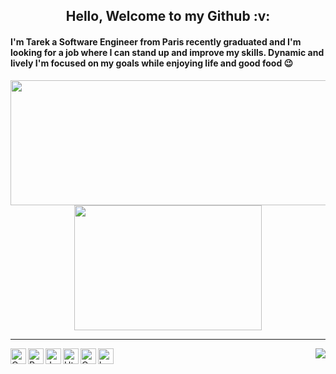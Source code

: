 <h2 align="center"> Hello, Welcome to my Github :v: </h2>

<h4> I'm Tarek a Software Engineer from Paris recently graduated and I'm looking for a job where I can stand up and improve my skills. Dynamic and lively I'm focused on my goals while enjoying life and good food 😉 </h4> 


<p align="center">
  <a href="https://github.com/tarekkheir/tarekkheir">
    <img align="center" height="200" width="535" src="https://github-readme-stats.vercel.app/api?username=tarekkheir&show_icons=true&theme=tokyonight&icon_color=tokyonight&hide=prs,issues&repo=github-readme-stats" />
  </a>
  <a href="https://github.com/tarekkheir/tarekkheir">
    <img align="center" height="200" width="300" src="https://github-readme-stats.vercel.app/api/top-langs/?username=tarekkheir&layout=compact&langs_count=8&theme=tokyonight&repo=convoychat" />
  </a>
</p>



---

<img align="right" src="https://visitor-badge.glitch.me/badge?page_id=page.id">

<img align="left" alt="C" src="https://user-images.githubusercontent.com/61886501/159160965-b01bb7be-c4ce-4500-8b33-a25bf2b8de71.png" width="25" height="25"/>

<img align="left"  alt="Python" src="https://user-images.githubusercontent.com/61886501/159161350-e616a9bc-0edf-4bb7-8bfd-b04b2e04eb0a.png" width="25" height="25"/>

<img align="left" alt="Javascript" src="https://user-images.githubusercontent.com/61886501/159161358-20f486ee-7bcb-4b8f-8904-3078f5b79c34.png" width="25" height="25"/>

<img align="left"  alt="Html" src="https://user-images.githubusercontent.com/61886501/159161368-150e04a2-ce24-4580-928a-8838ffadfd94.png" width="25" height="25"/>

<img align="left" alt="Css" src="https://user-images.githubusercontent.com/61886501/159161378-38d83f26-d252-4497-9dac-a705eda29a21.png" width="25" height="25"/>

<img alt="bash" align="left" src="https://user-images.githubusercontent.com/61886501/159161639-20dae23d-15e9-44d8-95a8-3f8784400a1a.png" width="25" height="25" />
